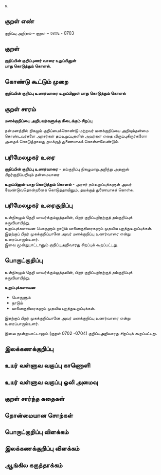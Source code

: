உ

## குறள் எண் 

குறிப்பு அறிதல் – குறள் – ௦௭௦௩ - 0703  

## குறள் 

**குறிப்பின் குறிப்புணர் வாரை உறுப்பினுள்  
யாது கொடுத்தும் கொளல்.**  

## கொண்டு கூட்டும் முறை

**குறிப்பின் குறிப்பு உணர்வாரை உறுப்பினுள் யாது கொடுத்தும் கொளல்**    

## குறள் சாரம் 

**மனக்குறிப்பை அறிபவர்களுக்கு கிடைக்கும் சிறப்பு**  

தன்மனத்தில் நிகழும் குறிப்பைக்கொண்டு மற்றவர் மனக்குறிப்பை அறியும்தன்மை கொண்டவர்களை அரசர்கள் தம்உறுப்புகளில் அவர்கள் எதை விரும்புகிறார்களோ அதைக் கொடுத்தாவது தமக்குத் துணையாகக் கொள்ளவேண்டும்.  

## பரிமேலழகர் உரை

**குறிப்பின் குறிப்பு உணர்வாரை** - தம்குறிப்பு நிகழுமாறுஅறிந்து அதனால் பிறர்குறிப்பறியும் தன்மையாரை  

**உறுப்பினுள் யாது கொடுத்தும் கொளல்** - அரசர் தம்உறுப்புக்களுள் அவர் வேண்டுவதொன்றனைக் கொடுத்தாயினும், தமக்குத் துணையாகக் கொள்க. 

## பரிமேலழகர் உரைகுறிப்பு   

உள்நிகழும் நெறி யாவர்க்கும்ஒத்தலின், பிறர் குறிப்பறிதற்குத் தம்குறிப்புக் கருவியாயிற்று.  
உறுப்புக்களாவன பொருளும் நாடும் யானைகுதிரைகளும் முதலிய புறத்துஉறுப்புக்கள்.  
இதற்குப் பிறர் முகக்குறிப்பானே அவர் மனக்குறிப்பு உணர்வாரை என்று உரைப்பாரும்உளர்.   
இவை மூன்றுபாட்டானும் குறிப்புஅறிவாரது சிறப்புக் கூறப்பட்டது.      

## பொருட்குறிப்பு 

உள்நிகழும் நெறி யாவர்க்கும்ஒத்தலின், பிறர் குறிப்பறிதற்குத் தம்குறிப்புக் கருவியாயிற்று.    

**உறுப்புக்களாவன**  
* பொருளும்   
* நாடும்   
* யானைகுதிரைகளும் முதலிய புறத்துஉறுப்புக்கள்.    

இதற்குப் பிறர் முகக்குறிப்பானே அவர் மனக்குறிப்பு உணர்வாரை என்று உரைப்பாரும்உளர்.   

இவை மூன்றுபாட்டானும் (குறள் 0702 -0704) குறிப்புஅறிவாரது சிறப்புக் கூறப்பட்டது.    

## இலக்கணக்குறிப்பு  


## உயர் வள்ளுவ வகுப்பு காணொளி


## உயர் வள்ளுவ வகுப்பு ஒலி அமைவு 

 
## குறள் சார்ந்த கதைகள் 


## தொன்மையான சொற்கள்


## பொருட்குறிப்பு விளக்கம்


## இலக்கணக்குறிப்பு விளக்கம்


## ஆங்கில கருத்தாக்கம் 


